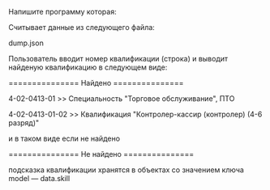 Напишите программу которая:

Считывает данные из следующего файла:

dump.json

Пользователь вводит номер квалификации (строка) и выводит найденую квалификацию в следующем виде:

=============== Найдено ===============

4-02-0413-01 >> Специальность "Торговое обслуживание", ПТО

4-02-0413-01-02 >> Квалификация "Контролер-кассир (контролер) (4-6 разряд)"

и в таком виде если не найдено

=============== Не найдено ===============

подсказка квалификации хранятся в объектах со значением ключа model — data.skill
